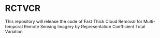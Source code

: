 # RCTVCR
This repository will release the code of Fast Thick Cloud Removal for Multi-temporal Remote Sensing Imagery by Representation Coefficient Total Variation

